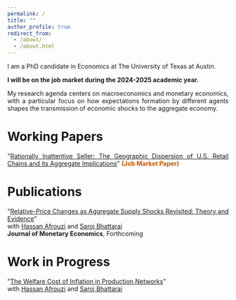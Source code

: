 ```yaml
---
permalink: /
title: ""
author_profile: true
redirect_from: 
  - /about/
  - /about.html
---
```

<div style="text-align: justify;">
I am a PhD candidate in Economics at The University of Texas at Austin. 

**I will be on the job market during the 2024-2025 academic year.** 

My research agenda centers on macroeconomics and monetary economics, with a particular focus on how expectations formation by
different agents shapes the transmission of economic shocks to the aggregate economy.

# Working Papers
"[Rationally Inattentive Seller: The Geographic Dispersion of U.S. Retail Chains and its Aggregate Implications](https://edson-wu.github.io/files/RI-multi-region.pdf)" <span style="color:#BF5700;"><strong>(Job Market Paper)</strong></span>

# Publications
"[Relative-Price Changes as Aggregate Supply Shocks Revisited: Theory and Evidence](https://afrouzi.com/abw_relative_prices.pdf)" <br>
with [Hassan Afrouzi](https://afrouzi.com/) and [Saroj Bhattarai](https://sites.google.com/site/bhattaraisaroj/home) <br>
**Journal of Monetary Economics**, Forthcoming

# Work in Progress 
"[The Welfare Cost of Inflation in Production Networks](https://afrouzi.com/abw_slides.pdf)" <br>
with [Hassan Afrouzi](https://afrouzi.com/) and [Saroj Bhattarai](https://sites.google.com/site/bhattaraisaroj/home) <br>










